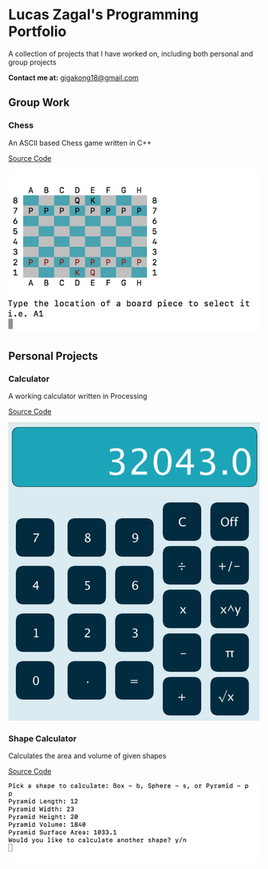 # Lucas Zagal's Programming Portfolio

A collection of projects that I have worked on, including both personal and group projects

**Contact me at:** gigakong18@gmail.com

## Group Work
### Chess

  An ASCII based Chess game written in C++

[Source Code](https://github.com/Arcane-Panda/Chess/blob/master/source/main/chessMain.cpp) 

![Chess App](https://github.com/Arcane-Panda/programmingPortfolio/blob/master/realGUI.png)

## Personal Projects

### Calculator

  A working calculator written in Processing

[Source Code](https://github.com/Arcane-Panda/calculator)

![Calculator App](https://github.com/Arcane-Panda/programmingPortfolio/blob/master/calculator.png)

### Shape Calculator

  Calculates the area and volume of given shapes

[Source Code](https://github.com/Arcane-Panda/Shape-Calculator)

![Shape App](https://github.com/Arcane-Panda/programmingPortfolio/blob/master/Shape%20Tester.png)
